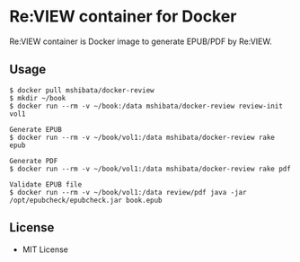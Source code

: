 # Re:VIEW container for Docker

Re:VIEW container is Docker image to generate EPUB/PDF by Re:VIEW.

## Usage

```
$ docker pull mshibata/docker-review
$ mkdir ~/book
$ docker run --rm -v ~/book:/data mshibata/docker-review review-init vol1

Generate EPUB
$ docker run --rm -v ~/book/vol1:/data mshibata/docker-review rake epub

Generate PDF
$ docker run --rm -v ~/book/vol1:/data mshibata/docker-review rake pdf

Validate EPUB file
$ docker run --rm -v ~/book/vol1:/data review/pdf java -jar /opt/epubcheck/epubcheck.jar book.epub
```

## License

* MIT License
